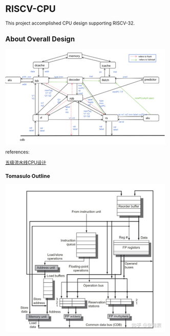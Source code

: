 # RISCV-CPU

This project accomplished CPU design supporting RISCV-32.

## About Overall Design
<img src="figures/myTomasulo (2).png" width="500" align=center />

references:

[五级流水线CPU设计](https://notes.widcard.win/undergraduate/cs/report/)

### Tomasulo Outline
<img src="figures/Tomasulo.jpg" width="500" align=center />

